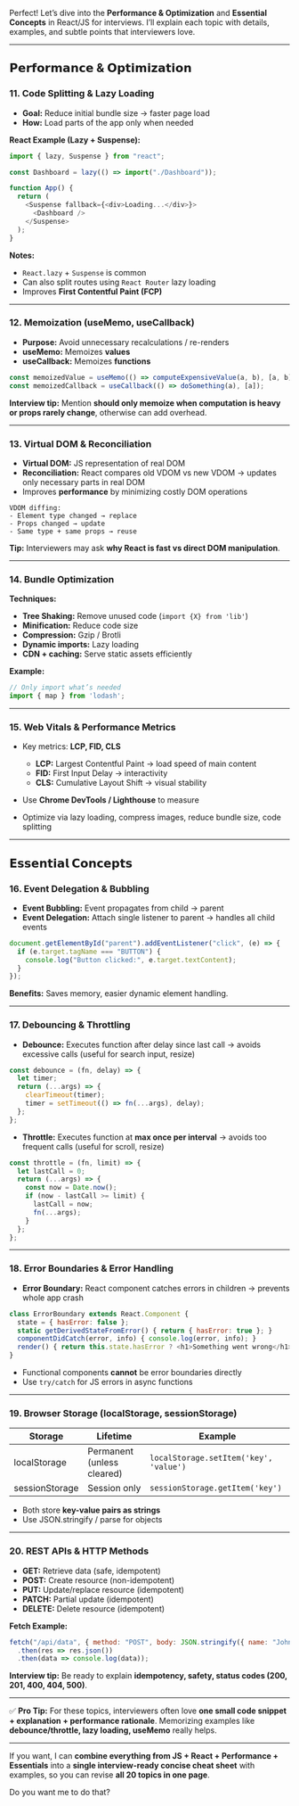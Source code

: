 Perfect! Let’s dive into the **Performance & Optimization** and **Essential Concepts** in React/JS for interviews. I’ll explain each topic with details, examples, and subtle points that interviewers love.

---

## **𝗣𝗲𝗿𝗳𝗼𝗿𝗺𝗮𝗻𝗰𝗲 & 𝗢𝗽𝘁𝗶𝗺𝗶𝘇𝗮𝘁𝗶𝗼𝗻**

### **11. Code Splitting & Lazy Loading**

* **Goal:** Reduce initial bundle size → faster page load
* **How:** Load parts of the app only when needed

**React Example (Lazy + Suspense):**

```javascript
import { lazy, Suspense } from "react";

const Dashboard = lazy(() => import("./Dashboard"));

function App() {
  return (
    <Suspense fallback={<div>Loading...</div>}>
      <Dashboard />
    </Suspense>
  );
}
```

**Notes:**

* `React.lazy` + `Suspense` is common
* Can also split routes using `React Router` lazy loading
* Improves **First Contentful Paint (FCP)**

---

### **12. Memoization (useMemo, useCallback)**

* **Purpose:** Avoid unnecessary recalculations / re-renders
* **useMemo:** Memoizes **values**
* **useCallback:** Memoizes **functions**

```javascript
const memoizedValue = useMemo(() => computeExpensiveValue(a, b), [a, b]);
const memoizedCallback = useCallback(() => doSomething(a), [a]);
```

**Interview tip:** Mention **should only memoize when computation is heavy or props rarely change**, otherwise can add overhead.

---

### **13. Virtual DOM & Reconciliation**

* **Virtual DOM:** JS representation of real DOM
* **Reconciliation:** React compares old VDOM vs new VDOM → updates only necessary parts in real DOM
* Improves **performance** by minimizing costly DOM operations

```text
VDOM diffing: 
- Element type changed → replace
- Props changed → update
- Same type + same props → reuse
```

**Tip:** Interviewers may ask **why React is fast vs direct DOM manipulation**.

---

### **14. Bundle Optimization**

**Techniques:**

* **Tree Shaking:** Remove unused code (`import {X} from 'lib'`)
* **Minification:** Reduce code size
* **Compression:** Gzip / Brotli
* **Dynamic imports:** Lazy loading
* **CDN + caching:** Serve static assets efficiently

**Example:**

```javascript
// Only import what’s needed
import { map } from 'lodash';
```

---

### **15. Web Vitals & Performance Metrics**

* Key metrics: **LCP, FID, CLS**

  * **LCP:** Largest Contentful Paint → load speed of main content
  * **FID:** First Input Delay → interactivity
  * **CLS:** Cumulative Layout Shift → visual stability
* Use **Chrome DevTools / Lighthouse** to measure
* Optimize via lazy loading, compress images, reduce bundle size, code splitting

---

## **𝗘𝘀𝘀𝗲𝗻𝘁𝗶𝗮𝗹 𝗖𝗼𝗻𝗰𝗲𝗽𝘁𝘀**

### **16. Event Delegation & Bubbling**

* **Event Bubbling:** Event propagates from child → parent
* **Event Delegation:** Attach single listener to parent → handles all child events

```javascript
document.getElementById("parent").addEventListener("click", (e) => {
  if (e.target.tagName === "BUTTON") {
    console.log("Button clicked:", e.target.textContent);
  }
});
```

**Benefits:** Saves memory, easier dynamic element handling.

---

### **17. Debouncing & Throttling**

* **Debounce:** Executes function after delay since last call → avoids excessive calls
  (useful for search input, resize)

```javascript
const debounce = (fn, delay) => {
  let timer;
  return (...args) => {
    clearTimeout(timer);
    timer = setTimeout(() => fn(...args), delay);
  };
};
```

* **Throttle:** Executes function at **max once per interval** → avoids too frequent calls
  (useful for scroll, resize)

```javascript
const throttle = (fn, limit) => {
  let lastCall = 0;
  return (...args) => {
    const now = Date.now();
    if (now - lastCall >= limit) {
      lastCall = now;
      fn(...args);
    }
  };
};
```

---

### **18. Error Boundaries & Error Handling**

* **Error Boundary:** React component catches errors in children → prevents whole app crash

```javascript
class ErrorBoundary extends React.Component {
  state = { hasError: false };
  static getDerivedStateFromError() { return { hasError: true }; }
  componentDidCatch(error, info) { console.log(error, info); }
  render() { return this.state.hasError ? <h1>Something went wrong</h1> : this.props.children; }
}
```

* Functional components **cannot** be error boundaries directly
* Use `try/catch` for JS errors in async functions

---

### **19. Browser Storage (localStorage, sessionStorage)**

| Storage        | Lifetime                   | Example                                |
| -------------- | -------------------------- | -------------------------------------- |
| localStorage   | Permanent (unless cleared) | `localStorage.setItem('key', 'value')` |
| sessionStorage | Session only               | `sessionStorage.getItem('key')`        |

* Both store **key-value pairs as strings**
* Use JSON.stringify / parse for objects

---

### **20. REST APIs & HTTP Methods**

* **GET:** Retrieve data (safe, idempotent)
* **POST:** Create resource (non-idempotent)
* **PUT:** Update/replace resource (idempotent)
* **PATCH:** Partial update (idempotent)
* **DELETE:** Delete resource (idempotent)

**Fetch Example:**

```javascript
fetch("/api/data", { method: "POST", body: JSON.stringify({ name: "John" }), headers: { "Content-Type": "application/json" } })
  .then(res => res.json())
  .then(data => console.log(data));
```

**Interview tip:** Be ready to explain **idempotency, safety, status codes (200, 201, 400, 404, 500)**.

---

✅ **Pro Tip:** For these topics, interviewers often love **one small code snippet + explanation + performance rationale**. Memorizing examples like **debounce/throttle, lazy loading, useMemo** really helps.

---

If you want, I can **combine everything from JS + React + Performance + Essentials** into a **single interview-ready concise cheat sheet** with examples, so you can revise **all 20 topics in one page**.

Do you want me to do that?
